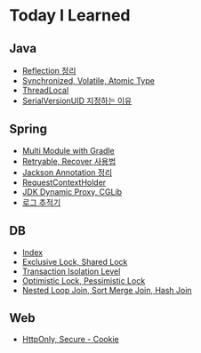 # Today I Learned

## Java

- [Reflection 정리][reflection]
- [Synchronized, Volatile, Atomic Type][synchronized-volatile-atomic]
- [ThreadLocal][threadlocal]
- [SerialVersionUID 지정하는 이유][serialVersionUID]

## Spring

- [Multi Module with Gradle][multi-module-with-gradle]
- [Retryable, Recover 사용법][retryable-recover-basic]
- [Jackson Annotation 정리][jackson-annotation]
- [RequestContextHolder][requestcontextholder]
- [JDK Dynamic Proxy, CGLib][jdk-dynamic-proxy-cglib]
- [로그 추적기][log-trace]

## DB

- [Index][index]
- [Exclusive Lock, Shared Lock][exclusive-shared-lock]
- [Transaction Isolation Level][transaction-isolation-level]
- [Optimistic Lock, Pessimistic Lock][optimistic-pessimistic-lock]
- [Nested Loop Join, Sort Merge Join, Hash Join][nl-sort-merge-hash-join]

## Web

- [HttpOnly, Secure - Cookie][cookie-httponly-secure]

[java]: ./java
[reflection]: ./java/reflection.md
[synchronized-volatile-atomic]: ./java/synchronized-volatile-atomic.md
[threadlocal]: ./java/threadlocal.md
[jdk-dynamic-proxy-cglib]: ./java/jdk-dynamic-proxy-cglib.md
[serialVersionUID]: ./java/serialVersionUID.md

[spring]: ./spring
[multi-module-with-gradle]: ./spring/multi-module-with-gradle.md 
[retryable-recover-basic]: ./spring/retryable-recover-basic.md
[jackson-annotation]: ./spring/jackson-annotation.md
[requestcontextholder]: ./spring/requestcontextholder.md
[log-trace]: ./spring/log-trace.md

[db]: ./database
[index]: ./database/index.md
[exclusive-shared-lock]: ./database/exclusive-shared-lock.md
[transaction-isolation-level]: ./database/transaction-isolation-level.md
[optimistic-pessimistic-lock]: ./database/optimistic-pessimistic-lock.md
[nl-sort-merge-hash-join]: ./database/nl-sort-merge-hash-join.md

[web]: ./web
[cookie-httponly-secure]: ./web/cookie-httponly-secure.md